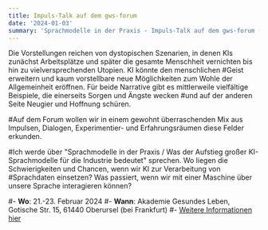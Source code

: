 ```yaml
---
title: Impuls-Talk auf dem gws-forum
date: '2024-01-03'
summary: 'Sprachmodelle in der Praxis - Impuls-Talk auf dem gws-forum (Oberursel, bei Frankfurt)'
---
```


Die Vorstellungen reichen von dystopischen Szenarien, in denen KIs zunächst Arbeitsplätze und später die gesamte Menschheit vernichten bis hin zu vielversprechenden Utopien. KI könnte den menschlichen #Geist erweitern und kaum vorstellbare neue Möglichkeiten zum Wohle der Allgemeinheit eröffnen. Für beide Narrative gibt es mittlerweile vielfältige Beispiele, die einerseits Sorgen und Ängste wecken #und auf der anderen Seite Neugier und Hoffnung schüren. 

#Auf dem Forum wollen wir in einem gewohnt überraschenden Mix aus Impulsen, Dialogen, Experimentier- und Erfahrungsräumen diese Felder erkunden.

#Ich werde über "Sprachmodelle in der Praxis / Was der Aufstieg großer KI-Sprachmodelle für die Industrie bedeutet" sprechen. Wo liegen die Schwierigkeiten und Chancen, wenn wir KI zur Verarbeitung von #Sprachdaten einsetzen? Was passiert, wenn wir mit einer Maschine über unsere Sprache interagieren können?

#- **Wo**: 21.-23. Februar 2024
#- **Wann**: Akademie Gesundes Leben, Gotische Str. 15, 61440 Oberursel (bei Frankfurt)
#- [Weitere Informationen hier](https://www.gws-netzwerk.de/forum/2024/)

